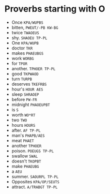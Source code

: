 # Proverbs starting with O

* Once `KPA/WUPBS`
* bitten, `PWEUT/-PB KW-BG`
* twice `TWAOEUS`
* shy. `SHAOEU TP-PL`
* One `KPA/WUPB`
* doctor `TKR`
* makes `PHAEUBGS`
* work `WORBG`
* for `TPOR`
* another. `TPHOER TP-PL`
* good `TKPWAOD`
* turn `TURPB`
* deserves `TKEFRBS`
* hour's `HOUR AES`
* sleep `SHRAOEP`
* before `PW-FR`
* midnight `PHAOEUPBT`
* is `S`
* worth `WO*RT`
* two `TWO`
* hours `HOURS`
* after. `AF TP-PL`
* man's `PHAPB/AES`
* meat `PHAET`
* another `TPHOER`
* poison. `POEUGS TP-PL`
* swallow `SWAL`
* doesn't `TKOPBT`
* make `PHAEUBG`
* a `AEU`
* summer. `SAOURPL TP-PL`
* Opposites `KPA/OP/SEUTS`
* attract. `A/TRABGT TP-PL`
